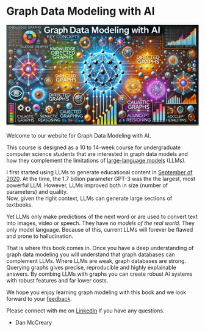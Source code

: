 # Graph Data Modeling with AI

![Banner image of AI graph](./img/banner.png)

Welcome to our website for Graph Data Modeling with AI.

This course is designed as a 10 to 14-week course for undergraduate
computer science students that are interested in graph data
models and how they complement the limitations of [large-language models](./glossary.md#large-language-model) (LLMs).

I first started using LLMs to generate educational content in [September of 2020](https://dmccreary.medium.com/using-al-to-generate-detailed-lesson-plans-29a5af200a6a).
At the time, the 1.7 billion parameter GPT-3 was the the largest, most powerful
LLM.  However, LLMs improved both in size (number of parameters) and quality.  
Now, given the right context, LLMs can generate large sections of textbooks.

Yet LLMs only make predictions of the next word or are used to
convert text into images, video or speech.  They have no *models of the real world*.
They only model language.
Because of this, current LLMs will forever be flawed and prone to hallucination.

That is where this book comes in.  Once you have a deep understanding of graph data modeling you will understand that graph databases can complement LLMs.  Where LLMs are weak, graph databases are strong.  Querying graphs gives precise, reproducible and highly explainable answers.  By combing LLMs with graphs you can create robust AI systems with robust features and far lower costs.

We hope you enjoy learning graph modeling with this book and we look forward to your [feedback](./feedback.md).

Please connect with me on [LinkedIn](https://www.linkedin.com/in/danmccreary/) if you have any questions.

- Dan McCreary




